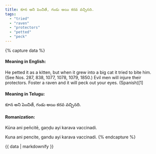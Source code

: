 ```yaml
---
title: కూన అని పెంచితే, గండు అయి కరవ వచ్చినది.
tags:
  - "tried"
  - "raven"
  - "protectors"
  - "petted"
  - "peck"
---
```


{% capture data %}
#### Meaning in English:
He petted it as a kitten, but when it grew into a big cat it tried to bite him.
(See Nos. 287, 838, 1077, 1078, 1079, 1850.)
Evil men will injure their protectors.
Foster a raven and it will peck out your eyes. (Spanish)[1]

#### Meaning in Telugu:
కూన అని పెంచితే, గండు అయి కరవ వచ్చినది.

#### Romanization:
Kūna ani pen̄citē, gaṇḍu ayi karava vaccinadi.

Kuna ani pencite, gandu ayi karava vaccinadi.
{% endcapture %}

{{ data | markdownify }}

